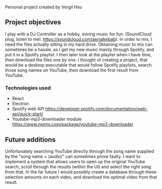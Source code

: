Personal project created by Vergil Hsu

## Project objectives
I play with a DJ Controller as a hobby, mixing music for fun. (SoundCloud plug, listen to me!: https://soundcloud.com/aerialkebab). In order to mix, I need the files actually sitting in my hard drive. Obtaining music to mix can sometimes be a hassle, as I get my new music mainly through Spotify, and put it in a Spotify playlist. I then later look at the playlist when I have time, then download the files one by one. I thought of creating a project, that would be a desktop executable that would follow Spotify playlists, search those song names on YouTube, then download the first result from YouTube.

### Technologies used
* React  
* Electron
* Spotify web API https://developer.spotify.com/documentation/web-api/quick-start/
* Youtube-mp3-downloader module https://www.npmjs.com/package/youtube-mp3-downloader

## Future additions
Unfortunately searching YouTube directly through the song name supplied by the "song name + (audio)" can sometimes prove faulty. I want to implement a system that allows users to open up the original YouTube search, scroll through the results (within the UI) and select the right song from that. In the far future I would possibly create a database through these selection amounts on each video, and download the optimal video from that result.
